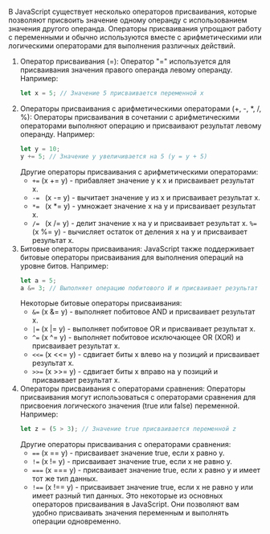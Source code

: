 В JavaScript существует несколько операторов присваивания, которые позволяют присвоить значение одному операнду с использованием значения другого операнда. Операторы присваивания упрощают работу с переменными и обычно используются вместе с арифметическими или логическими операторами для выполнения различных действий.
1. Оператор присваивания (=):
   Оператор "=" используется для присваивания значения правого операнда левому операнду.
   Например:
   ```javascript
   let x = 5; // Значение 5 присваивается переменной x
   ```
2. Операторы присваивания с арифметическими операторами (+, -, *, /, %):
   Операторы присваивания в сочетании с арифметическими операторами выполняют операцию и присваивают результат левому операнду.
   Например:
   ```javascript
   let y = 10;
   y += 5; // Значение y увеличивается на 5 (y = y + 5)
   ```
   Другие операторы присваивания с арифметическими операторами:
   - `+=` (x += y) - прибавляет значение y к x и присваивает результат x.
   - `-= ` (x -= y) - вычитает значение y из x и присваивает результат x.
   - `*= ` (x *= y) - умножает значение x на y и присваивает результат x.
   - `/= ` (x /= y) - делит значение x на y и присваивает результат x.
   `%= ` (x %= y) - вычисляет остаток от деления x на y и присваивает результат x.
3. Битовые операторы присваивания:
   JavaScript также поддерживает битовые операторы присваивания для выполнения операций на уровне битов.
   Например:
   ```javascript
   let a = 5;
   a &= 3; // Выполняет операцию побитового И и присваивает результат a (a = a & 3)
   ```
   Некоторые битовые операторы присваивания:
   - `&=` (x &= y) - выполняет побитовое AND и присваивает результат x.
   - `|=` (x |= y) - выполняет побитовое OR и присваивает результат x.
   - `^=` (x ^= y) - выполняет побитовое исключающее OR (XOR) и присваивает результат x.
   - `<<=` (x <<= y) - сдвигает биты x влево на y позиций и присваивает результат x.
   - `>>=` (x >>= y) - сдвигает биты x вправо на y позиций и присваивает результат x.
4. Операторы присваивания с операторами сравнения:
   Операторы присваивания могут использоваться с операторами сравнения для присвоения логического значения (true или false) переменной.
   Например:
   ```javascript
   let z = (5 > 3); // Значение true присваивается переменной z
   ```
   Другие операторы присваивания с операторами сравнения:
   - `==` (x == y) - присваивает значение true, если x равно y.
   - `!=` (x != y) - присваивает значение true, если x не равно y.
   - `===` (x === y) - присваивает значение true, если x равно y и имеет тот же тип данных.
   - `!==` (x !== y) - присваивает значение true, если x не равно y или имеет разный тип данных.
Это некоторые из основных операторов присваивания в JavaScript. Они позволяют вам удобно присваивать значения переменным и выполнять операции одновременно.